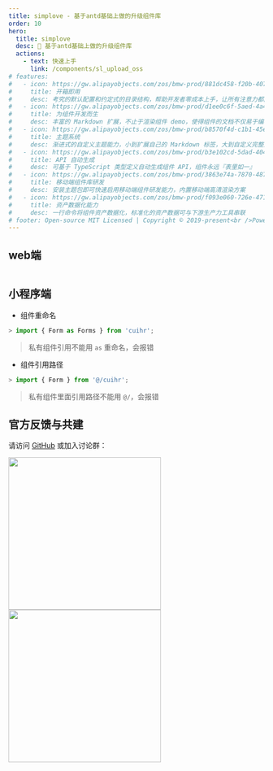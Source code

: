 ```yaml
---
title: simplove - 基于antd基础上做的升级组件库
order: 10
hero:
  title: simplove
  desc: 📖 基于antd基础上做的升级组件库
  actions:
    - text: 快速上手
      link: /components/sl_upload_oss
# features:
#   - icon: https://gw.alipayobjects.com/zos/bmw-prod/881dc458-f20b-407b-947a-95104b5ec82b/k79dm8ih_w144_h144.png
#     title: 开箱即用
#     desc: 考究的默认配置和约定式的目录结构，帮助开发者零成本上手，让所有注意力都能放在文档编写和组件开发上
#   - icon: https://gw.alipayobjects.com/zos/bmw-prod/d1ee0c6f-5aed-4a45-a507-339a4bfe076c/k7bjsocq_w144_h144.png
#     title: 为组件开发而生
#     desc: 丰富的 Markdown 扩展，不止于渲染组件 demo，使得组件的文档不仅易于编写、管理，还好看、好用
#   - icon: https://gw.alipayobjects.com/zos/bmw-prod/b8570f4d-c1b1-45eb-a1da-abff53159967/kj9t990h_w144_h144.png
#     title: 主题系统
#     desc: 渐进式的自定义主题能力，小到扩展自己的 Markdown 标签，大到自定义完整主题包，全由你定
#   - icon: https://gw.alipayobjects.com/zos/bmw-prod/b3e102cd-5dad-4046-a02a-be33241d1cc7/kj9t8oji_w144_h144.png
#     title: API 自动生成
#     desc: 可基于 TypeScript 类型定义自动生成组件 API，组件永远『表里如一』
#   - icon: https://gw.alipayobjects.com/zos/bmw-prod/3863e74a-7870-4874-b1e1-00a8cdf47684/kj9t7ww3_w144_h144.png
#     title: 移动端组件库研发
#     desc: 安装主题包即可快速启用移动端组件研发能力，内置移动端高清渲染方案
#   - icon: https://gw.alipayobjects.com/zos/bmw-prod/f093e060-726e-471c-a53e-e988ed3f560c/kj9t9sk7_w144_h144.png
#     title: 资产数据化能力
#     desc: 一行命令将组件资产数据化，标准化的资产数据可与下游生产力工具串联
# footer: Open-source MIT Licensed | Copyright © 2019-present<br />Powered by self
---
```



## web端

```js
```

## 小程序端

- 组件重命名

```js
> import { Form as Forms } from 'cuihr';
```

> 私有组件引用不能用 `as` 重命名，会报错

- 组件引用路径

```js
> import { Form } from '@/cuihr';
```

> 私有组件里面引用路径不能用 `@/`，会报错

## 官方反馈与共建

请访问 [GitHub](https://github.com/umijs/dumi) 或加入讨论群：

<div>
  <img data-type="dingtalk" src="https://gw.alipayobjects.com/zos/bmw-prod/ec249703-be12-416c-8f33-297e47d9439c/kjy5ls84_w1004_h1346.png" width="300" />
  <img data-type="wechat" src="https://gw.alipayobjects.com/zos/bmw-prod/c18bc2a5-719a-48ca-b225-c79ef88bfb43/k7m10ymd_w1004_h1346.jpeg" width="300" />
</div>

</script>